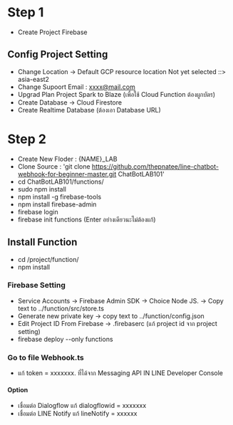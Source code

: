 
# Step 1 #
- Create Project Firebase
## Config Project Setting ##
- Change Location -> Default GCP resource location  Not yet selected ::> asia-east2
- Change Supoort Email : xxxx@mail.com
- Upgrad Plan Project Spark to Blaze (เพื่อใช้ Cloud Function ต้องผูกบัตร)
- Create Database -> Cloud Firestore
- Create Realtime Database (ต้องเอา Database URL)

# Step 2 #
- Create New Floder : {NAME}_LAB
- Clone Source : 'git clone https://github.com/thepnatee/line-chatbot-webhook-for-beginner-master.git ChatBotLAB101'
- cd ChatBotLAB101/functions/
- sudo npm install
- npm install -g firebase-tools
- npm install firebase-admin
- firebase login
- firebase init functions (Enter อย่างเดียวนะไม่ต้องแก้)
## Install Function ##
- cd /project/function/
- npm install
### Firebase Setting ###
- Service Accounts -> Firebase Admin SDK -> Choice Node JS. -> Copy text to ../function/src/store.ts
- Generate new private key -> copy text to ../function/config.json
- Edit Project ID From Firebase -> .firebaserc (แก้ project id จาก project setting)
- firebase deploy --only functions

### Go to file Webhook.ts ##
- แก้ token = xxxxxxx. ที่ได้จาก Messaging API IN LINE Developer Console
#### Option ####
- เชื่อมต่อ Dialogflow แก้ dialogflowid = xxxxxxx
- เชื่อมต่อ LINE Notify แก้ lineNotify = xxxxxx

